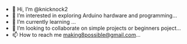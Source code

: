 - 👋 Hi, I’m @knicknock2
- 👀 I’m interested in exploring Arduino hardware and programming...
- 🌱 I’m currently learning ...
- 💞️ I’m looking to collaborate on simple projects or beginners poject...
- 📫 How to reach me making8possible@gmail.com...

<!---
knicknock2/knicknock2 is a ✨ special ✨ repository because its `README.md` (this file) appears on your GitHub profile.
You can click the Preview link to take a look at your changes.
--->

